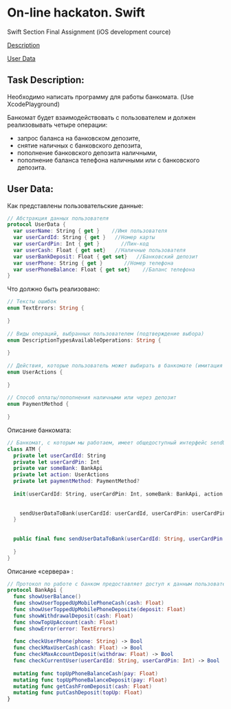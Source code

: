 # On-line hackaton. Swift
Swift Section Final Assignment (iOS development cource)
 
[Description](#task-description)

[User Data](#user-data)

## Task Description:

Необходимо написать программу для работы банкомата. (Use XcodePlayground)

Банкомат будет взаимодействовать с пользователем и должен реализовывать четыре операции:
- запрос баланса на банковском депозите,
- снятие наличных с банковского депозита,
- пополнение банковского депозита наличными,
- пополнение баланса телефона наличными или с банковского депозита.

 
##  User Data:

Как представлены пользовательские данные:
```swift
// Абстракция данных пользователя
protocol UserData {
  var userName: String { get }    //Имя пользователя
  var userCardId: String { get }   //Номер карты
  var userCardPin: Int { get }       //Пин-код
  var userCash: Float { get set}   //Наличные пользователя
  var userBankDeposit: Float { get set}   //Банковский депозит
  var userPhone: String { get }       //Номер телефона
  var userPhoneBalance: Float { get set}    //Баланс телефона
}
```
Что должно быть реализовано:

```swift
// Тексты ошибок
enum TextErrors: String {
 
}
 
// Виды операций, выбранных пользователем (подтверждение выбора)
enum DescriptionTypesAvailableOperations: String {
 
}
 
// Действия, которые пользователь может выбирать в банкомате (имитация кнопок)
enum UserActions {
 
}
 
// Способ оплаты/пополнения наличными или через депозит
enum PaymentMethod {
 
}
```
Описание банкомата:

```swift
// Банкомат, с которым мы работаем, имеет общедоступный интерфейс sendUserDataToBank
class ATM {
  private let userCardId: String
  private let userCardPin: Int
  private var someBank: BankApi
  private let action: UserActions
  private let paymentMethod: PaymentMethod?
 
  init(userCardId: String, userCardPin: Int, someBank: BankApi, action: UserActions, paymentMethod: PaymentMethod? = nil) {
 
 
    sendUserDataToBank(userCardId: userCardId, userCardPin: userCardPin, actions: action, payment: paymentMethod )
  }
 
 
  public final func sendUserDataToBank(userCardId: String, userCardPin: Int, actions: UserActions, payment: PaymentMethod?) {
 
  }
}
```

Описание «сервера» :

```swift
// Протокол по работе с банком предоставляет доступ к данным пользователя зарегистрированного в банке
protocol BankApi {
  func showUserBalance()
  func showUserToppedUpMobilePhoneCash(cash: Float)
  func showUserToppedUpMobilePhoneDeposite(deposit: Float)
  func showWithdrawalDeposit(cash: Float)
  func showTopUpAccount(cash: Float)
  func showError(error: TextErrors)
 
  func checkUserPhone(phone: String) -> Bool
  func checkMaxUserCash(cash: Float) -> Bool
  func checkMaxAccountDeposit(withdraw: Float) -> Bool
  func checkCurrentUser(userCardId: String, userCardPin: Int) -> Bool
 
  mutating func topUpPhoneBalanceCash(pay: Float)
  mutating func topUpPhoneBalanceDeposit(pay: Float)
  mutating func getCashFromDeposit(cash: Float)
  mutating func putCashDeposit(topUp: Float)
}
```
